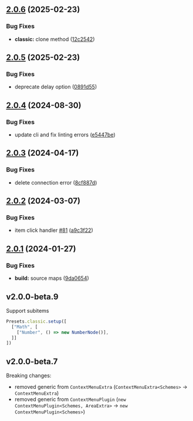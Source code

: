 ## [2.0.6](https://github.com/retejs/context-menu-plugin/compare/v2.0.5...v2.0.6) (2025-02-23)


### Bug Fixes

* **classic:** clone method ([12c2542](https://github.com/retejs/context-menu-plugin/commit/12c2542b459f46404b24b0e4853a8c1917c4ca7c))

## [2.0.5](https://github.com/retejs/context-menu-plugin/compare/v2.0.4...v2.0.5) (2025-02-23)


### Bug Fixes

* deprecate delay option ([0891d55](https://github.com/retejs/context-menu-plugin/commit/0891d55976d5d3afee755ceee615c3a0f92cbe8f))

## [2.0.4](https://github.com/retejs/context-menu-plugin/compare/v2.0.3...v2.0.4) (2024-08-30)


### Bug Fixes

* update cli and fix linting errors ([e5447be](https://github.com/retejs/context-menu-plugin/commit/e5447beb1d97b43f0ad52d6846460cbc96b27d7d))

## [2.0.3](https://github.com/retejs/context-menu-plugin/compare/v2.0.2...v2.0.3) (2024-04-17)


### Bug Fixes

* delete connection error ([8cf887d](https://github.com/retejs/context-menu-plugin/commit/8cf887d91f85b0a1ccd643fc5931b544b68952ca))

## [2.0.2](https://github.com/retejs/context-menu-plugin/compare/v2.0.1...v2.0.2) (2024-03-07)


### Bug Fixes

* item click handler [#81](https://github.com/retejs/context-menu-plugin/issues/81) ([a9c3f22](https://github.com/retejs/context-menu-plugin/commit/a9c3f2285af6161aecb26390129348594a1d6186))

## [2.0.1](https://github.com/retejs/context-menu-plugin/compare/v2.0.0...v2.0.1) (2024-01-27)


### Bug Fixes

* **build:** source maps ([9da0654](https://github.com/retejs/context-menu-plugin/commit/9da065467ffb9d32aa7a974027e2e688c723aebb))

## v2.0.0-beta.9

Support subitems

```ts
Presets.classic.setup([
  ["Math", [
    ["Number", () => new NumberNode()],
  ]]
])
```

## v2.0.0-beta.7

Breaking changes:

- removed generic from `ContextMenuExtra` (`ContextMenuExtra<Schemes>` -> `ContextMenuExtra`)
- removed generic from `ContextMenuPlugin` (`new ContextMenuPlugin<Schemes, AreaExtra>` ->  `new ContextMenuPlugin<Schemes>`)
